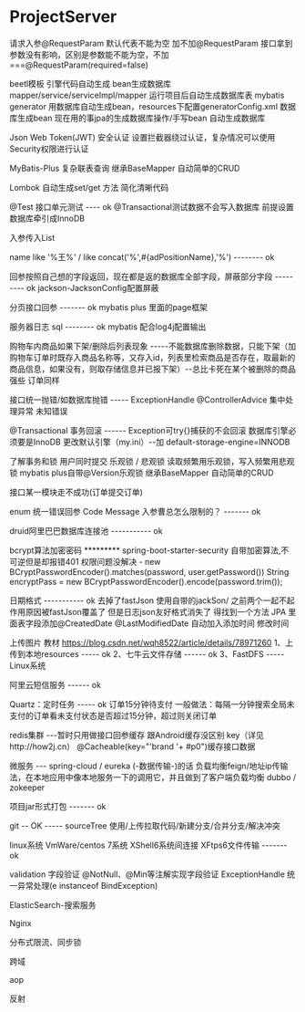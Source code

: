 # ProjectServer

请求入参@RequestParam 默认代表不能为空   加不加@RequestParam 接口拿到参数没有影响，区别是参数能不能为空，不加===@RequestParam(required=false)

beetl模板 引擎代码自动生成 bean生成数据库 mapper/service/serviceImpl/mapper  运行项目后自动生成数据库表
mybatis generator 用数据库自动生成bean，resources下配置generatorConfig.xml
数据库生成bean   现在用的事jpa的生成数据库操作/手写bean 自动生成数据库

Json Web Token(JWT)   安全认证   设置拦截器绕过认证，复杂情况可以使用Security权限进行认证

MyBatis-Plus   复杂联表查询  继承BaseMapper<T> 自动简单的CRUD

Lombok    自动生成set/get 方法 简化清晰代码

@Test 接口单元测试   ---- ok @Transactional测试数据不会写入数据库   前提设置数据库牵引成InnoDB

入参传入List<String>

name like '%王%'  /  like concat('%',#{adPositionName},'%')                  -------- ok

回参按照自己想的字段返回，现在都是返的数据库全部字段，屏蔽部分字段   --------- ok    jackson-JacksonConfig配置屏蔽

分页接口回参        ------- ok   mybatis plus 里面的page框架

服务器日志 sql      -------- ok    mybatis 配合log4j配置输出

购物车内商品如果下架/删除后列表现象   -----不能数据库删除数据，只能下架（加购物车订单时既存入商品名称等，又存入id，列表里检索商品是否存在，取最新的商品信息，如果没有，则取存储信息并已报下架）--总比卡死在某个被删除的商品强些
订单同样

接口统一抛错/如数据库抛错 -----  ExceptionHandle @ControllerAdvice   集中处理异常  未知错误

@Transactional  事务回滚    ------ Exception可try{}捕获的不会回滚       数据库引擎必须要是InnoDB   更改默认引擎（my.ini）--加 default-storage-engine=INNODB

了解事务和锁  用户同时提交  乐观锁 /  悲观锁   读取频繁用乐观锁，写入频繁用悲观锁   mybatis plus自带@Version乐观锁   继承BaseMapper<T> 自动简单的CRUD

接口某一模块走不成功(订单提交订单)

enum  统一错误回参 Code Message   入参曹总怎么限制的？    ------- ok

druid阿里巴巴数据库连接池       ----------- ok

bcrypt算法加密密码  ********* spring-boot-starter-security 自带加密算法,不可逆但是却报错401 权限问题没解决 - new BCryptPasswordEncoder().matches(password, user.getPassword())
                                            String encryptPass = new BCryptPasswordEncoder().encode(password.trim());

日期格式        ----------- ok    去掉了fastJson 使用自带的jackSon/  之前两个一起不起作用原因被fastJson覆盖了  但是日志json友好格式消失了 得找到一个方法
JPA 里面表字段添加@CreatedDate  @LastModifiedDate 自动加入添加时间 修改时间

上传图片        教材    https://blog.csdn.net/wqh8522/article/details/78971260
                1、上传到本地resources ----- ok
                2、七牛云文件存储   ------ ok
                3、FastDFS  ----- Linux系统

阿里云短信服务    ------   ok

Quartz：定时任务   -----  ok   订单15分钟待支付 一般做法：每隔一分钟搜索全局未支付的订单看未支付状态是否超过15分钟，超过则关闭订单

redis集群    ---暂时只用做接口回参缓存 跟Android缓存没区别 key（详见http://how2j.cn） @Cacheable(key="'brand '+ #p0")缓存接口数据

微服务 --- spring-cloud / eureka   (-数据传输-)的话 负载均衡feign/地址ip传输法，在本地应用中像本地服务一下的调用它，并且做到了客户端负载均衡
               dubbo / zokeeper

项目jar形式打包           ------- ok

git -- OK ----- sourceTree 使用/上传拉取代码/新建分支/合并分支/解决冲突

linux系统    VmWare/centos 7系统  XShell6系统间连接  XFtps6文件传输     -------  ok

validation 字段验证   @NotNull、@Min等注解实现字段验证  ExceptionHandle 统一异常处理(e instanceof BindException)

ElasticSearch-搜索服务

Nginx

分布式限流、同步锁

跨域

aop

反射
